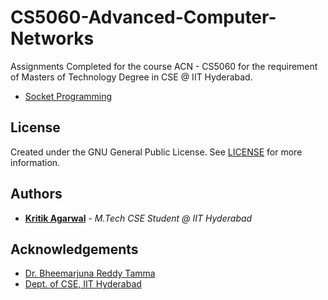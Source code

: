 # CS5060-Advanced-Computer-Networks
Assignments Completed for the course ACN - CS5060 for the requirement of Masters of Technology Degree in CSE @ IIT Hyderabad.

* [Socket Programming](https://github.com/AgarwalKritik/Public/tree/main/M.Tech%20%40%20IIT-Hyderabad/CS5060-Advanced%20Computer%20Networks/Socket%20Programming)

## License

Created under the GNU General Public License. See [LICENSE](https://github.com/AgarwalKritik/public/blob/main/LICENSE) for more information.

## Authors

* **[Kritik Agarwal](https://github.com/AgarwalKritik/)** - *M.Tech CSE Student @ IIT Hyderabad*

## Acknowledgements

* [Dr. Bheemarjuna Reddy Tamma](https://people.iith.ac.in/tbr/)
* [Dept. of CSE, IIT Hyderabad](https://cse.iith.ac.in)
